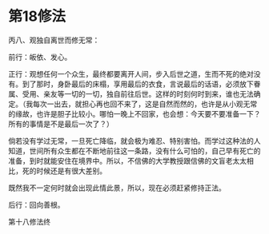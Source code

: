 # 第18修法

丙八、观独自离世而修无常：

前行：皈依、发心。

正行：观想任何一个众生，最终都要离开人间，步入后世之道，生而不死的绝对没有。到了那时，身卧最后的床榻，享用最后的衣食，言说最后的话语，必须放下眷属、受用、亲友等一切的一切，独自前往后世。这样的时刻何时到来，谁也无法确定。（我每次一出去，就担心再也回不来了，这是自然而然的，也许是从小观无常的缘故，也许是胆子比较小。哪怕一晚上不回家，也会想：今天要不要准备一下？所有的事情是不是最后一次了？）

倘若没有学过无常，一旦死亡降临，就会极为难忍、特别害怕。而学过这种法的人知道，世间所有众生都在不断地前往这一条路，没有什么可怕的，自己早有死亡的准备，到时就能安住在境界中。所以，不信佛的大学教授跟信佛的文盲老太太相比，死的时候还是有很大差别。

既然我不一定何时就会出现此情此景，所以，现在必须赶紧修持正法。

后行：回向善根。

第十八修法终

